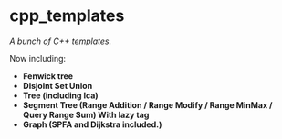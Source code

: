 # cpp_templates
*A bunch of C++ templates.*

Now including:

- **Fenwick tree**
- **Disjoint Set Union**
- **Tree (including lca)**
- **Segment Tree (Range Addition / Range Modify / Range MinMax / Query Range Sum) With lazy tag**
- **Graph (SPFA and Dijkstra included.)**
